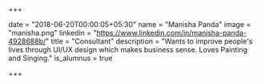 +++

date = "2018-06-20T00:00:05+05:30"
name = "Manisha Panda"
image = "manisha.png"
linkedin = "https://www.linkedin.com/in/manisha-panda-4928688b/"
title = "Consultant"
description = "Wants to improve people's lives through UI/UX design which makes business sense. Loves Painting and Singing."
is_alumnus = true

+++
